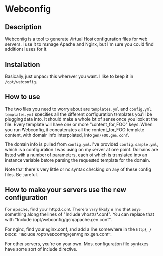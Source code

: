 # Webconfig

## Description

Webconfig is a tool to generate Virtual Host configuration files for web servers. I use it to manage Apache and Nginx, but I'm sure you could find additional uses for it.

## Installation

Basically, just unpack this wherever you want. I like to keep it in `/opt/webconfig`.

## How to use

The two files you need to worry about are `templates.yml` and `config.yml`. `templates.yml` specifies all the different configuration templates you'll be plugging data into. It should make a whole lot of sense once you look at the file. Every template will have one or more "content_for_FOO" keys. When you run Webconfig, it concatenates all the content_for_FOO template content, with domain info interpolated, into `gen/FOO.gen.conf`. 

The domain info is pulled from `config.yml`. I've provided `config.sample.yml`, which is a configuration I was using on my server at one point. Domains are listed with a number of parameters, each of which is translated into an instance variable before parsing the requested template for the domain.

Note that there's very little or no syntax checking on any of these config files. Be careful.

## How to make your servers use the new configuration

For apache, find your httpd.conf. There's very likely a line that says something along the lines of "Include vhosts/*.conf". You can replace that with "Include /opt/webconfig/gen/apache.gen.conf".

For nginx, find your nginx.conf, and add a line somewhere in the `http{ }` block: "include /opt/webconfig/gen/nginx.gen.conf".

For other servers, you're on your own. Most configuration file syntaxes have some sort of include directive.
